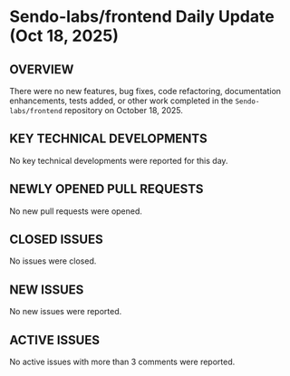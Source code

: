 # Sendo-labs/frontend Daily Update (Oct 18, 2025)
## OVERVIEW 
There were no new features, bug fixes, code refactoring, documentation enhancements, tests added, or other work completed in the `Sendo-labs/frontend` repository on October 18, 2025.
## KEY TECHNICAL DEVELOPMENTS
No key technical developments were reported for this day.

## NEWLY OPENED PULL REQUESTS
No new pull requests were opened.

## CLOSED ISSUES
No issues were closed.

## NEW ISSUES
No new issues were reported.

## ACTIVE ISSUES
No active issues with more than 3 comments were reported.